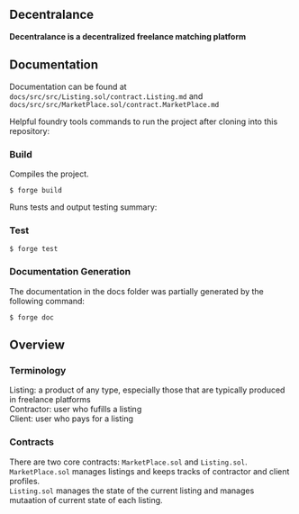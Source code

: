## Decentralance

**Decentralance is a decentralized freelance matching platform**

## Documentation

Documentation can be found at `docs/src/src/Listing.sol/contract.Listing.md` and `docs/src/src/MarketPlace.sol/contract.MarketPlace.md`


Helpful foundry tools commands to run the project after cloning into this repository:
### Build
Compiles the project.
```shell
$ forge build
```
Runs tests and output testing summary:
### Test
```shell
$ forge test
```
### Documentation Generation
The documentation in the docs folder was partially generated by the following command:
```shell
$ forge doc
```

## Overview
### Terminology
Listing: a product of any type, especially those that are typically produced in freelance platforms \
Contractor: user who fufills a listing \
Client: user who pays for a listing 

### Contracts
There are two core contracts: `MarketPlace.sol` and `Listing.sol`. \
`MarketPlace.sol` manages listings and keeps tracks of contractor and client profiles. \
`Listing.sol` manages the state of the current listing and manages mutaation of current state of each listing.
